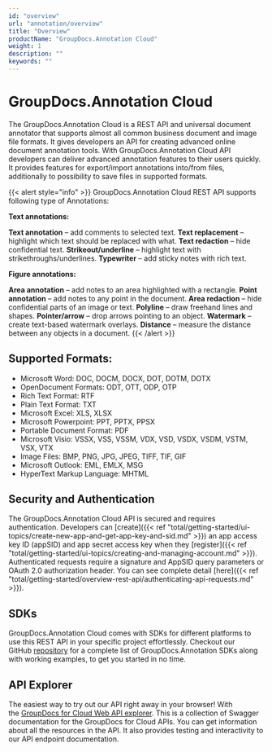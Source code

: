 ```yaml
---
id: "overview"
url: "annotation/overview"
title: "Overview"
productName: "GroupDocs.Annotation Cloud"
weight: 1
description: ""
keywords: ""
---
```







# GroupDocs.Annotation Cloud #

The GroupDocs.Annotation Cloud is a REST API and universal document annotator that supports almost all common business document and image file formats. It gives developers an API for creating advanced online document annotation tools. With GroupDocs.Annotation Cloud API developers can deliver advanced annotation features to their users quickly. It provides features for export/import annotations into/from files, additionally to possibility to save files in supported formats.

{{< alert style="info" >}}
GroupDocs.Annotation Cloud REST API supports following type of Annotations:

**Text annotations:**

**Text annotation** – add comments to selected text.
**Text replacement** – highlight which text should be replaced with what.
**Text redaction** – hide confidential text.
**Strikeout/underline** – highlight text with strikethroughs/underlines.
**Typewriter** – add sticky notes with rich text.

**Figure annotations:**

**Area annotation** – add notes to an area highlighted with a rectangle.
**Point annotation** – add notes to any point in the document.
**Area redaction** – hide confidential parts of an image or text.
**Polyline** – draw freehand lines and shapes.
**Pointer/arrow** – drop arrows pointing to an object.
**Watermark** – create text-based watermark overlays.
**Distance** – measure the distance between any objects in a document.
{{< /alert >}}


## Supported Formats: ##

* Microsoft Word: DOC, DOCM, DOCX, DOT, DOTM, DOTX 
* OpenDocument Formats: ODT, OTT, ODP, OTP
* Rich Text Format: RTF
* Plain Text Format: TXT
* Microsoft Excel: XLS, XLSX
* Microsoft Powerpoint: PPT, PPTX, PPSX
* Portable Document Format: PDF
* Microsoft Visio: VSSX, VSS, VSSM, VDX, VSD, VSDX, VSDM, VSTM, VSX, VTX
* Image Files: BMP, PNG, JPG, JPEG, TIFF, TIF, GIF
* Microsoft Outlook: EML, EMLX, MSG
* HyperText Markup Language: MHTML

## Security and Authentication ##

The GroupDocs.Annotation Cloud API is secured and requires authentication. Developers can [create]({{< ref "total/getting-started/ui-topics/create-new-app-and-get-app-key-and-sid.md" >}}) an app access key ID (appSID) and app secret access key when they [register]({{< ref "total/getting-started/ui-topics/creating-and-managing-account.md" >}}). Authenticated requests require a signature and AppSID query parameters or OAuth 2.0 authorization header. You can see complete detail [here]({{< ref "total/getting-started/overview-rest-api/authenticating-api-requests.md" >}}).

## SDKs ##

GroupDocs.Annotation Cloud comes with SDKs for different platforms to use this REST API in your specific project effortlessly. Checkout our GitHub [repository](https://github.com/groupdocs-annotation-cloud) for a complete list of GroupDocs.Annotation SDKs along with working examples, to get you started in no time. 

## API Explorer ##

The easiest way to try out our API right away in your browser! With the [GroupDocs for Cloud Web API explorer](https://apireference.groupdocs.cloud/annotation/). This is a collection of Swagger documentation for the GroupDocs for Cloud APIs. You can get information about all the resources in the API. It also provides testing and interactivity to our API endpoint documentation.

 